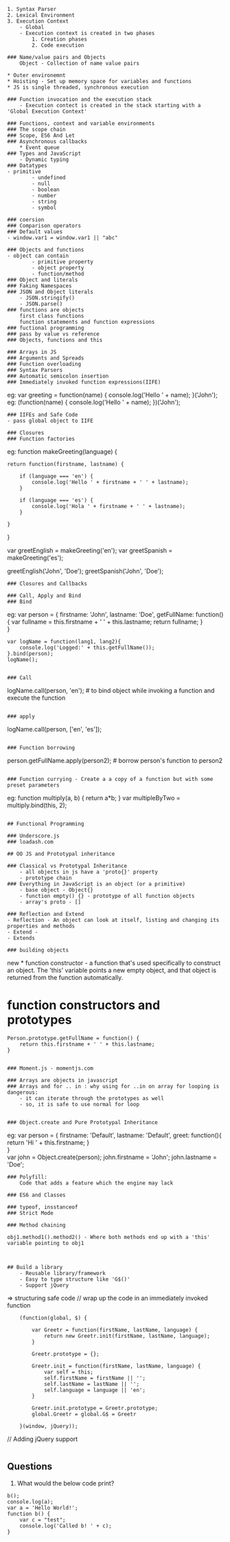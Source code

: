 ```
1. Syntax Parser
2. Lexical Environment
3. Execution Context
	- Global
	- Execution context is created in two phases
		1. Creation phases
		2. Code execution

### Name/value pairs and Objects
	Object - Collection of name value pairs
	
* Outer environemnt
* Hoisting - Set up memory space for variables and functions
* JS is single threaded, synchronous execution

### Function invocation and the execution stack
	- Execution contect is created in the stack starting with a 'Global Execution Context'
	
### Functions, context and variable environments
### The scope chain
### Scope, ES6 And Let
### Asynchronous callbacks
	* Event queue
### Types and JavaScript	
	- Dynamic typing
### Datatypes
- primitive
		- undefined
		- null
		- boolean
		- number
		- string
		- symbol
		
### coersion
### Comparison operators
### Default values
- window.var1 = window.var1 || "abc"

### Objects and functions	
- object can contain
		- primitive property
		- object property
		- function/method
### Object and literals
### Faking Namespaces
### JSON and Object literals
	- JSON.stringify()
	- JSON.parse()
### functions are objects
	first class functions
	function statements and function expressions	
### fuctional programming
### pass by value vs reference
### Objects, functions and this

### Arrays in JS
### Arguments and Spreads
### Function overloading		
### Syntax Parsers
### Automatic semicolon insertion
### Immediately invoked function expressions(IIFE)
```
eg: 
var greeting = function(name) {
		console.log('Hello ' + name);
	}('John');
eg:	
(function(name) {
	console.log('Hello ' + name);
})('John');
```
### IIFEs and Safe Code
- pass global object to IIFE
	
### Closures	
### Function factories
```
eg:
function makeGreeting(language) {
 
    return function(firstname, lastname) {
     
        if (language === 'en') {
            console.log('Hello ' + firstname + ' ' + lastname);   
        }

        if (language === 'es') {
            console.log('Hola ' + firstname + ' ' + lastname);   
        }
        
    }
    
}

var greetEnglish = makeGreeting('en');
var greetSpanish = makeGreeting('es');

greetEnglish('John', 'Doe');
greetSpanish('John', 'Doe');
```
### Closures and Callbacks

### Call, Apply and Bind 
### Bind
```
eg:	var person = {
		firstname: 'John',
		lastname: 'Doe',
		getFullName: function() {
			var fullname = this.firstname + ' ' + this.lastname;
			return fullname;
		}    
	}

	var logName = function(lang1, lang2){
		console.log('Logged:' + this.getFullName());
	}.bind(person); 
	logName();
```	

### Call
```
logName.call(person, 'en'); # to bind object while invoking a function and execute the function
```

### apply 
```
logName.call(person, ['en', 'es']);
```

### Function borrowing
```
person.getFullName.apply(person2); # borrow person's function to person2
```

### Function currying - Create a a copy of a function but with some preset parameters
```
eg:
function multiply(a, b) {
	return a*b;
}
var multipleByTwo = multiply.bind(this, 2);
```

## Functional Programming 

### Underscore.js
### loadash.com

## OO JS and Prototypal inheritance

### Classical vs Prototypal Inheritance
	- all objects in js have a 'proto{}' property
	- prototype chain
### Everything in JavaScript is an object (or a primitive)
	- base object - Object{}
	- function empty() {} - prototype of all function objects
	- array's proto - [] 
	
### Reflection and Extend	
- Reflection - An object can look at itself, listing and changing its properties and methods
- Extend - 
- Extends 
	
### building objects	
```	
  new 
	* function constructor - a function that's used specifically to construct an object.
		The 'this' variable points a new empty object, and that object is returned from the function automatically.
# function constructors and prototypes 
	Person.prototype.getFullName = function() {
		return this.firstname + ' ' + this.lastname;
	}	
```  
		
### Moment.js - momentjs.com		

### Arrays are objects in javascript
### Arrays and for .. in : why using for ..in on array for looping is dangerous:
	- it can iterate through the prototypes as well
	- so, it is safe to use normal for loop
	
	
### Object.create and Pure Prototypal Inheritance
```
eg:
	var person = {
		firstname: 'Default',
		lastname: 'Default',
		greet: function(){
			return 'Hi ' + this.firstname;
		}	
	}	
	var john = Object.create(person);
	john.firstname = 'John';
	john.lastname = 'Doe';
```
### Polyfill:
	Code that adds a feature which the engine may lack

### ES6 and Classes
	
### typeof, insstanceof
### Strict Mode

### Method chaining
```
	obj1.method1().method2() - Where both methods end up with a 'this' variable pointing to obj1
```  


## Build a library 	
	- Reusable library/framework
	- Easy to type structure like 'G$()'
	- Support jQuery
```	
=> structuring safe code
	// wrap up the code in an immediately invoked function
	
		(function(global, $) {
			
			var Greetr = function(firstName, lastName, language) {
				return new Greetr.init(firstName, lastName, language);
			}
			
			Greetr.prototype = {};
			
			Greetr.init = function(firstName, lastName, language) {
				var self = this;
				self.firstName = firstName || '';
				self.lastName = lastName || '';
				self.language = language || 'en';
			}
			
			Greetr.init.prototype = Greetr.prototype;
			global.Greetr = global.G$ = Greetr
			
		}(window, jQuery));
		
// Adding jQuery support
```
```	

## Questions
1. What would the below code print?
```
b();
console.log(a);
var a = 'Hello World!';
function b() {
    var c = "test";
    console.log('Called b! ' + c);
}
```
	
